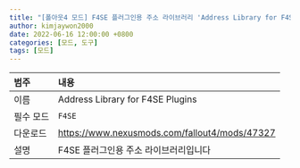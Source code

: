 ```yaml
---
title: "[폴아웃4 모드] F4SE 플러그인용 주소 라이브러리 'Address Library for F4SE Plugins'"
author: kimjaywon2000
date: 2022-06-16 12:00:00 +0800
categories: [모드, 도구]
tags: [모드]
---
```


| 범주             | 내용            |
|:----------------|:---------------|
| 이름             | Address Library for F4SE Plugins  |
| 필수 모드         | `F4SE`           |
| 다운로드          | <https://www.nexusmods.com/fallout4/mods/47327> |
| 설명             | F4SE 플러그인용 주소 라이브러리입니다  |

